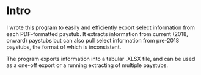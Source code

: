 # Intro
I wrote this program to easily and efficiently export select information from each PDF-formatted paystub. It extracts information from current (2018, onward) paystubs but can also pull select information from pre-2018 paystubs, the format of which is inconsistent.

The program exports information into a tabular .XLSX file, and can be used as a one-off export or a running extracting of multiple paystubs.
